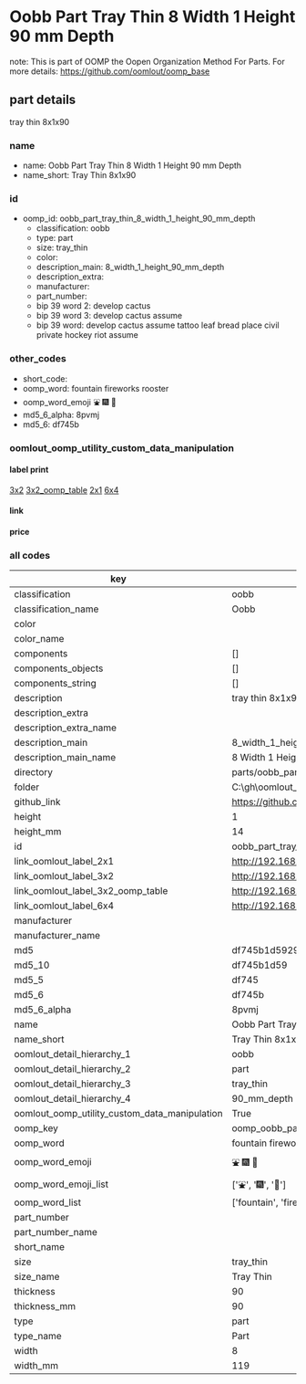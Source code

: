 # Oobb Part Tray Thin 8 Width 1 Height 90 mm Depth  

note: This is part of OOMP the Oopen Organization Method For Parts. For more details: https://github.com/oomlout/oomp_base

##  part details
  



tray thin 8x1x90



### name
* name: Oobb Part Tray Thin 8 Width 1 Height 90 mm Depth
* name_short: Tray Thin 8x1x90 
### id
* oomp_id: oobb_part_tray_thin_8_width_1_height_90_mm_depth
  * classification: oobb
  * type: part
  * size: tray_thin
  * color: 
  * description_main: 8_width_1_height_90_mm_depth
  * description_extra: 
  * manufacturer: 
  * part_number: 
  * bip 39 word 2: develop cactus
  * bip 39 word 3: develop cactus assume
  * bip 39 word: develop cactus assume tattoo leaf bread place civil private hockey riot assume

### other_codes
* short_code: 
* oomp_word: fountain fireworks rooster
* oomp_word_emoji :fountain: :fireworks: :rooster:
* md5_6_alpha: 8pvmj
* md5_6: df745b






### oomlout_oomp_utility_custom_data_manipulation
#### label print
[3x2](http://192.168.1.245:1112/?label=oomp%208pvmj)
[3x2_oomp_table](http://192.168.1.108:1112/?label=oomp%208pvmj)
[2x1](http://192.168.1.242:1112/?label=oomp%208pvmj)
[6x4](http://192.168.1.55:1112/?label=oomp%208pvmj)    

#### link

                              

#### price







### all codes 
| key | value |  
| --- | --- |  
| classification | oobb |  
| classification_name | Oobb |  
| color |  |  
| color_name |  |  
| components | [] |  
| components_objects | [] |  
| components_string | [] |  
| description | tray thin 8x1x90 |  
| description_extra |  |  
| description_extra_name |  |  
| description_main | 8_width_1_height_90_mm_depth |  
| description_main_name | 8 Width 1 Height 90 mm Depth |  
| directory | parts/oobb_part_tray_thin_8_width_1_height_90_mm_depth |  
| folder | C:\gh\oomlout_oobb_version_4_generated_parts\things\oobb_part_tray_thin_8_width_1_height_90_mm_depth |  
| github_link | https://github.com/oomlout/oomlout_oomp_part_src/tree/main/parts/oobb_part_tray_thin_8_width_1_height_90_mm_depth |  
| height | 1 |  
| height_mm | 14 |  
| id | oobb_part_tray_thin_8_width_1_height_90_mm_depth |  
| link_oomlout_label_2x1 | http://192.168.1.242:1112/?label=oomp%208pvmj |  
| link_oomlout_label_3x2 | http://192.168.1.245:1112/?label=oomp%208pvmj |  
| link_oomlout_label_3x2_oomp_table | http://192.168.1.108:1112/?label=oomp%208pvmj |  
| link_oomlout_label_6x4 | http://192.168.1.55:1112/?label=oomp%208pvmj |  
| manufacturer |  |  
| manufacturer_name |  |  
| md5 | df745b1d592994b86dbf5de41bc801e4 |  
| md5_10 | df745b1d59 |  
| md5_5 | df745 |  
| md5_6 | df745b |  
| md5_6_alpha | 8pvmj |  
| name | Oobb Part Tray Thin 8 Width 1 Height 90 mm Depth |  
| name_short | Tray Thin 8x1x90  |  
| oomlout_detail_hierarchy_1 | oobb |  
| oomlout_detail_hierarchy_2 | part |  
| oomlout_detail_hierarchy_3 | tray_thin |  
| oomlout_detail_hierarchy_4 | 90_mm_depth |  
| oomlout_oomp_utility_custom_data_manipulation | True |  
| oomp_key | oomp_oobb_part_tray_thin_8_width_1_height_90_mm_depth |  
| oomp_word | fountain fireworks rooster |  
| oomp_word_emoji | :fountain: :fireworks: :rooster: |  
| oomp_word_emoji_list | [':fountain:', ':fireworks:', ':rooster:'] |  
| oomp_word_list | ['fountain', 'fireworks', 'rooster'] |  
| part_number |  |  
| part_number_name |  |  
| short_name |  |  
| size | tray_thin |  
| size_name | Tray Thin |  
| thickness | 90 |  
| thickness_mm | 90 |  
| type | part |  
| type_name | Part |  
| width | 8 |  
| width_mm | 119 |  
